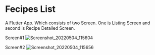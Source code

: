 # Fecipes List

A Flutter App. Which consists of two Screen. One is Listing Screen and second is Recipe Detailed Screen.

Screen#1
![Screenshot_20220504_115604](https://user-images.githubusercontent.com/50645184/166635270-bf63cfe3-03c6-44bf-b61b-408fe49de51f.png)

Screen#2
![Screenshot_20220504_115656](https://user-images.githubusercontent.com/50645184/166635370-e6049edc-3be7-4b99-93b3-5b02ed9be93d.png)
